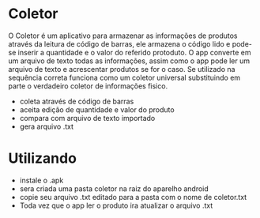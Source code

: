 # Coletor
O Coletor é um aplicativo para armazenar as informações de produtos através da leitura de código de barras, ele armazena o código lido e pode-se inserir a quantidade e o valor do referido protoduto. O app converte em um arquivo de texto todas as informações, assim como o app pode ler um arquivo de texto e acrescentar produtos se for o caso. Se utilizado na sequência correta funciona como um coletor universal substituindo em parte o verdadeiro coletor de informações fisico.

- coleta através de código de barras
- aceita edição de quantidade e valor do produto
- compara com arquivo de texto importado 
- gera arquivo .txt 


# Utilizando 

 - instale o .apk
 - sera criada uma pasta coletor na raiz do aparelho android 
 - copie seu arquivo .txt editado para a pasta com o nome de coletor.txt
 - Toda vez que o app ler o produto ira atualizar o arquivo .txt
 
